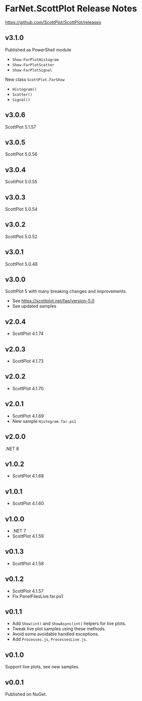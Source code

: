 # FarNet.ScottPlot Release Notes
<https://github.com/ScottPlot/ScottPlot/releases>

## v3.1.0

Published as PowerShell module
- `Show-FarPlotHistogram`
- `Show-FarPlotScatter`
- `Show-FarPlotSignal`

New class `ScottPlot.FarShow`
- `Histogram()`
- `Scatter()`
- `Signal()`

## v3.0.6

ScottPlot 5.1.57

## v3.0.5

ScottPlot 5.0.56

## v3.0.4

ScottPlot 5.0.55

## v3.0.3

ScottPlot 5.0.54

## v3.0.2

ScottPlot 5.0.52

## v3.0.1

ScottPlot 5.0.48

## v3.0.0

ScottPlot 5 with many breaking changes and improvements.

- See <https://scottplot.net/faq/version-5.0>
- See updated samples

## v2.0.4

- ScottPlot 4.1.74

## v2.0.3

- ScottPlot 4.1.73

## v2.0.2

- ScottPlot 4.1.70

## v2.0.1

- ScottPlot 4.1.69
- New sample `Histogram.far.ps1`

## v2.0.0

.NET 8

## v1.0.2

- ScottPlot 4.1.68

## v1.0.1

- ScottPlot 4.1.60

## v1.0.0

- .NET 7
- ScottPlot 4.1.59

## v0.1.3

- ScottPlot 4.1.58

## v0.1.2

- ScottPlot 4.1.57
- Fix PanelFilesLive.far.ps1

## v0.1.1

- Add `Show(int)` and `ShowAsync(int)` helpers for live plots.
- Tweak live plot samples using these methods.
- Avoid some avoidable handled exceptions.
- Add `Processes.js`, `ProcessesLive.js`.

## v0.1.0

Support live plots, see new samples.

## v0.0.1

Published on NuGet.
